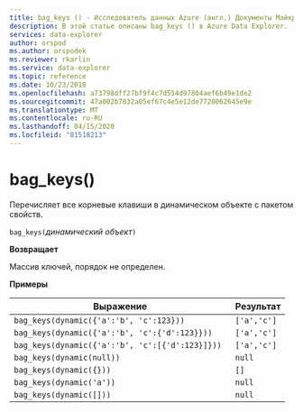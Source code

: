 ```yaml
---
title: bag_keys () - Исследователь данных Azure (англ.) Документы Майкрософт
description: В этой статье описаны bag_keys () в Azure Data Explorer.
services: data-explorer
author: orspod
ms.author: orspodek
ms.reviewer: rkarlin
ms.service: data-explorer
ms.topic: reference
ms.date: 10/23/2018
ms.openlocfilehash: a73798dff27bf9f4c7d554d97804aef6b49e1de2
ms.sourcegitcommit: 47a002b7032a05ef67c4e5e12de7720062645e9e
ms.translationtype: MT
ms.contentlocale: ru-RU
ms.lasthandoff: 04/15/2020
ms.locfileid: "81518213"
---
```

# <a name="bag_keys"></a>bag_keys()

Перечисляет все корневые клавиши в динамическом объекте с пакетом свойств.

`bag_keys(`*динамический объект*`)`

**Возвращает**

Массив ключей, порядок не определен.

**Примеры**

|Выражение|Результат|
|---|---|
|`bag_keys(dynamic({'a':'b', 'c':123}))` | `['a','c']`|
|`bag_keys(dynamic({'a':'b', 'c':{'d':123}})) `|`['a','c']`|
|`bag_keys(dynamic({'a':'b', 'c':[{'d':123}]})) `|`['a','c']`|
|`bag_keys(dynamic(null))`|`null`|
|`bag_keys(dynamic({}))`|`[]`|
|`bag_keys(dynamic('a'))`|`null`|
|`bag_keys(dynamic([]))  `|`null`|